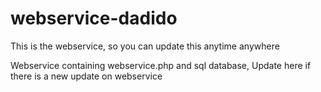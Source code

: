 # webservice-dadido
This is the webservice, so you can update this anytime anywhere

Webservice containing webservice.php and sql database,
Update here if there is a new update on webservice
